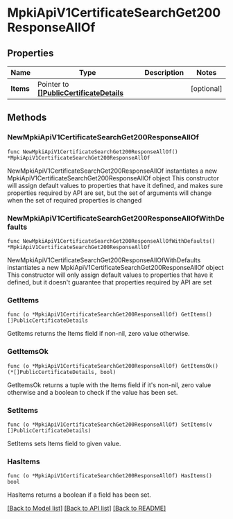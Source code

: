 # MpkiApiV1CertificateSearchGet200ResponseAllOf

## Properties

Name | Type | Description | Notes
------------ | ------------- | ------------- | -------------
**Items** | Pointer to [**[]PublicCertificateDetails**](PublicCertificateDetails.md) |  | [optional] 

## Methods

### NewMpkiApiV1CertificateSearchGet200ResponseAllOf

`func NewMpkiApiV1CertificateSearchGet200ResponseAllOf() *MpkiApiV1CertificateSearchGet200ResponseAllOf`

NewMpkiApiV1CertificateSearchGet200ResponseAllOf instantiates a new MpkiApiV1CertificateSearchGet200ResponseAllOf object
This constructor will assign default values to properties that have it defined,
and makes sure properties required by API are set, but the set of arguments
will change when the set of required properties is changed

### NewMpkiApiV1CertificateSearchGet200ResponseAllOfWithDefaults

`func NewMpkiApiV1CertificateSearchGet200ResponseAllOfWithDefaults() *MpkiApiV1CertificateSearchGet200ResponseAllOf`

NewMpkiApiV1CertificateSearchGet200ResponseAllOfWithDefaults instantiates a new MpkiApiV1CertificateSearchGet200ResponseAllOf object
This constructor will only assign default values to properties that have it defined,
but it doesn't guarantee that properties required by API are set

### GetItems

`func (o *MpkiApiV1CertificateSearchGet200ResponseAllOf) GetItems() []PublicCertificateDetails`

GetItems returns the Items field if non-nil, zero value otherwise.

### GetItemsOk

`func (o *MpkiApiV1CertificateSearchGet200ResponseAllOf) GetItemsOk() (*[]PublicCertificateDetails, bool)`

GetItemsOk returns a tuple with the Items field if it's non-nil, zero value otherwise
and a boolean to check if the value has been set.

### SetItems

`func (o *MpkiApiV1CertificateSearchGet200ResponseAllOf) SetItems(v []PublicCertificateDetails)`

SetItems sets Items field to given value.

### HasItems

`func (o *MpkiApiV1CertificateSearchGet200ResponseAllOf) HasItems() bool`

HasItems returns a boolean if a field has been set.


[[Back to Model list]](../README.md#documentation-for-models) [[Back to API list]](../README.md#documentation-for-api-endpoints) [[Back to README]](../README.md)


